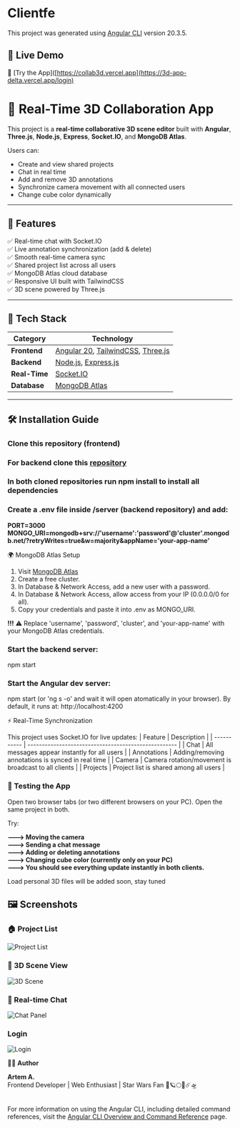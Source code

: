 # Clientfe

This project was generated using [Angular CLI](https://github.com/angular/angular-cli) version 20.3.5.

## 🚀 Live Demo
🔗 [Try the App]([https://collab3d.vercel.app](https://3d-app-delta.vercel.app/login)

# 🧱 Real-Time 3D Collaboration App

This project is a **real-time collaborative 3D scene editor** built with **Angular**, **Three.js**, **Node.js**, **Express**, **Socket.IO**, and **MongoDB Atlas**.

Users can:
- Create and view shared projects
- Chat in real time
- Add and remove 3D annotations
- Synchronize camera movement with all connected users
- Change cube color dynamically

---

## 🚀 Features

✅ Real-time chat with Socket.IO  
✅ Live annotation synchronization (add & delete)  
✅ Smooth real-time camera sync  
✅ Shared project list across all users  
✅ MongoDB Atlas cloud database  
✅ Responsive UI built with TailwindCSS  
✅ 3D scene powered by Three.js  

---

## 🧩 Tech Stack

| Category   | Technology |
|-------------|-------------|
| **Frontend** | [Angular 20](https://angular.dev/), [TailwindCSS](https://tailwindcss.com/), [Three.js](https://threejs.org/) |
| **Backend**  | [Node.js](https://nodejs.org/), [Express.js](https://expressjs.com/) |
| **Real-Time** | [Socket.IO](https://socket.io/) |
| **Database** | [MongoDB Atlas](https://www.mongodb.com/atlas/database) |


---

## 🛠️ Installation Guide

### Clone this repository (frontend)
### For backend clone this [repository](https://github.com/MarteX20/server-backend-)

### In both cloned repositories run npm install to install all dependencies 

### Create a .env file inside /server (backend repository) and add:
**PORT=3000
MONGO_URI=mongodb+srv://'username':'password'@'cluster'.mongodb.net/?retryWrites=true&w=majority&appName='your-app-name'**

🌍 MongoDB Atlas Setup

1) Visit [MongoDB Atlas](https://www.mongodb.com/products/platform/atlas-database)
2) Create a free cluster.
3) In Database & Network Access, add a new user with a password.
4) In Database & Network Access, allow access from your IP (0.0.0.0/0 for all).
5) Copy your credentials and paste it into .env as MONGO_URI.

**!!!** ⚠️ Replace 'username', 'password', 'cluster', and 'your-app-name' with your MongoDB Atlas credentials.





### Start the backend server:
npm start

### Start the Angular dev server:
npm start (or 'ng s -o' and wait it will open atomatically in your browser). By default, it runs at: http://localhost:4200

⚡ Real-Time Synchronization

This project uses Socket.IO for live updates:
| Feature     | Description                                          |
| ----------- | ---------------------------------------------------- |
| Chat        | All messages appear instantly for all users          |
| Annotations | Adding/removing annotations is synced in real time   |
| Camera      | Camera rotation/movement is broadcast to all clients |
| Projects    | Project list is shared among all users               |


### 🧪 Testing the App
Open two browser tabs (or two different browsers on your PC).
Open the same project in both.

Try:

**---> Moving the camera <br>**
**---> Sending a chat message <br>**
**---> Adding or deleting annotations <br>**
**---> Changing cube color (currently only on your PC) <br>**
**---> You should see everything update instantly in both clients. <br>**

Load personal 3D files will be added soon, stay tuned

## 🖼️ Screenshots

### 🏠 Project List
![Project List](./screenshots/Projects.png)

### 🧱 3D Scene View
![3D Scene](./screenshots/Cube&annotation.png)

### 💬 Real-time Chat
![Chat Panel](./screenshots/Chat.png)

### Login
![Login](./screenshots/Login.png)


🧑‍💻 **Author**

**Artem A.** <br>
Frontend Developer | Web Enthusiast | Star Wars Fan 🚀🪐🌕🌑☄️🛸
<br> <br>

For more information on using the Angular CLI, including detailed command references, visit the [Angular CLI Overview and Command Reference](https://angular.dev/tools/cli) page.

